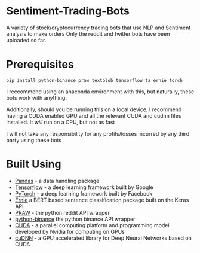 # Sentiment-Trading-Bots
A variety of stock/cryptocurrency trading bots that use NLP and Sentiment analysis to make orders
Only the reddit and twitter bots have been uploaded so far.

<h1>Prerequisites</h1>

```
pip install python-binance praw textblob tensorflow ta ernie torch
```

I reccommend using an anaconda environment with this, but naturally, these bots work with anything.

Additionally, should you be running this on a local device, I recommend having a CUDA enabled GPU and
all the relevant CUDA and cudnn files installed. It <i>will</i> run on a CPU, but not as fast

I will not take any responsibility for any profits/losses incurred by any third party using these bots

<h1>Built Using</h1>
<ul>
  <li><a href="https://pandas.pydata.org/">Pandas</a> - a data handling package</li>
  <li><a href="https://www.tensorflow.org/">Tensorflow</a> - a deep learning framework built by Google</li>
  <li><a href="https://pytorch.org/">PyTorch</a> - a deep learning framework built by Facebook</li>
  <li><a href="https://github.com/labteral/ernie">Ernie</a> a BERT based sentence classification package built on the Keras API</li>
  <li><a href="https://praw.readthedocs.io/en/stable/#">PRAW</a> - the python reddit API wrapper</li>
  <li><a href="https://python-binance.readthedocs.io/en/latest/">python-binance</a> the python binance API wrapper</li>
  <li><a href="https://developer.nvidia.com/cuda-zone">CUDA</a> - a parallel computing platform and programming model developed by Nvidia for computing on GPUs</li>
  <li><a href="https://developer.nvidia.com/cudnn">cuDNN</a> - a GPU accelerated library for Deep Neural Networks based on CUDA</li>
</ul>

